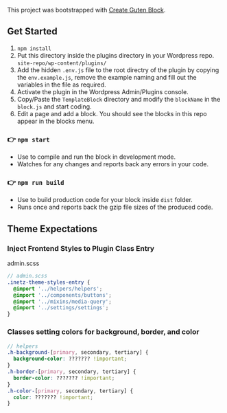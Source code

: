 This project was bootstrapped with [Create Guten Block](https://github.com/ahmadawais/create-guten-block).

## Get Started

1. `npm install`
2. Put this directory inside the plugins directory in your Wordpress repo. `site-repo/wp-content/plugins/`
3. Add the hidden `.env.js` file to the root directry of the plugin by copying the `env.example.js`, remove the example naming and fill out the variables in the file as required.
4. Activate the plugin in the Wordpress Admin/Plugins console.
5. Copy/Paste the `TemplateBlock` directory and modify the `blockName` in the `block.js` and start coding.
6. Edit a page and add a block. You should see the blocks in this repo appear in the blocks menu.

### 👉 `npm start`

- Use to compile and run the block in development mode.
- Watches for any changes and reports back any errors in your code.

### 👉 `npm run build`

- Use to build production code for your block inside `dist` folder.
- Runs once and reports back the gzip file sizes of the produced code.

## Theme Expectations
### Inject Frontend Styles to Plugin Class Entry
admin.scss
```scss
// admin.scss
.inetz-theme-styles-entry {
  @import '../helpers/helpers';
  @import '../components/buttons';
  @import '../mixins/media-query';
  @import '../settings/settings';
}
```

### Classes setting colors for background, border, and color

```scss
// helpers
.h-background-[primary, secondary, tertiary] {
  background-color: ??????? !important;
}
.h-border-[primary, secondary, tertiary] {
  border-color: ??????? !important;
}
.h-color-[primary, secondary, tertiary] {
  color: ??????? !important;
}
```
